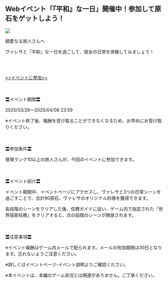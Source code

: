## Webイベント「『平和』な一日」開催中！参加して原石をゲットしよう！
<img src="https://sdk.hoyoverse.com/upload/ann/2025/03/19/d3d77bd7c8bfbc88067c1f697fdece5e_166565678683237852.jpg">
<p style="white-space: pre-wrap;">親愛なる旅人さんへ</p><p style="white-space: pre-wrap;">ヴァレサと「平和」な一日を過ごして、彼女の日常を体験してみましょう！</p><p style="white-space: pre-wrap;">

[>>イベントに参加<<](https://act.hoyoverse.com/ys/event/e20250326newland-8y7p93/index.html?game_biz=hk4e_global&sign_type=2&auth_appid=e20250326newland&authkey_ver=1&utm_source=ingame&utm_medium=notice)
</p><p style="white-space: pre-wrap; min-height: 1.5em;"></p><p style="white-space: pre-wrap;">〓イベント期間〓</p><p style="white-space: pre-wrap;">2025/03/26～<t class="t_gl" contenteditable="false">2025/04/08 23:59</t></p><p style="white-space: pre-wrap;">※イベント終了後、報酬を受け取ることができなくなるため、お早めにお受け取りください。</p><p style="white-space: pre-wrap; min-height: 1.5em;"></p><p style="white-space: pre-wrap;">〓参加条件〓</p><p style="white-space: pre-wrap;">冒険ランク10以上の旅人さんが、今回のイベントに参加できます。</p><p style="white-space: pre-wrap; min-height: 1.5em;"></p><p style="white-space: pre-wrap;">〓イベント紹介〓</p><p style="white-space: pre-wrap;">イベント期間中、イベントページにアクセスし、ヴァレサと3つの日常シーンを過ごすことで、合計80原石、ヴァレサのオリジナル料理を獲得できます。</p><p style="white-space: pre-wrap;">各段階のシーンをクリアした後、任務ガイドに従い、ゲーム内で指定された「世界探索任務」をクリアすると、次の段階のシーンが開放されます。</p><p style="white-space: pre-wrap; min-height: 1.5em;"></p><p style="white-space: pre-wrap;">〓注意事項〓</p><p style="white-space: pre-wrap;">※イベント報酬はゲーム内メールで配られます。メールの有効期限は30日となります。忘れないようご注意ください。</p><p style="white-space: pre-wrap;">※詳しくはイベントページ-イベント説明よりご確認ください。</p><p style="white-space: pre-wrap;">※本イベントは、本編のゲーム状況とは関連がありません。ご了承ください。</p><p style="white-space: pre-wrap; min-height: 1.5em;"></p><p style="white-space: pre-wrap; min-height: 1.5em;"></p>

